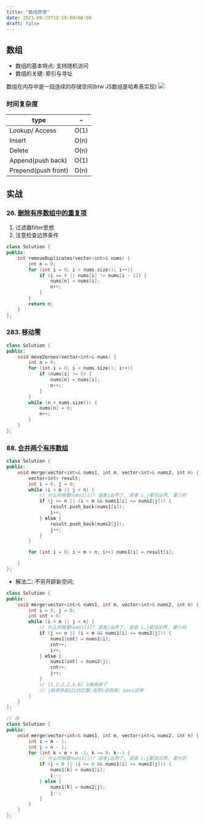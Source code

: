 ```yaml
---
title: "数组原理"
date: 2021-09-25T18:50:08+08:00
draft: false
---
```


## 数组
- 数组的基本特点: 支持随机访问
- 数组的关键: 索引与寻址

数组在内存中是一段连续的存储空间(btw JS数组是哈希表实现)
![](https://gtd-imgs-md.oss-cn-beijing.aliyuncs.com/imgs/20210925191344.png)

### 时间复杂度

type | - | 
---------|----------
 Lookup/ Access  | O(1) 
 Insert  | O(n) 
 Delete  | O(n)                  
Append(push back)   |  O(1)
Prepend(push front)  | O(n)

## 实战

### 26. [删除有序数组中的重复项](https://leetcode-cn.com/problems/remove-duplicates-from-sorted-array/)
1. 过滤器filter思想
2. 注意检查边界条件
```c++
class Solution {
public:
    int removeDuplicates(vector<int>& nums) {
        int n = 0;
        for (int i = 0; i < nums.size(); i++){
            if (i == 0 || nums[i] != nums[i - 1]) {
                nums[n] = nums[i];
                n++;
            }
        }
        return n;
    }
};
```
### 283. [移动零](https://leetcode-cn.com/problems/move-zeroes/)

```c++
class Solution {
public:
    void moveZeroes(vector<int>& nums) {
        int n = 0;
        for (int i = 0; i < nums.size(); i++){
            if (nums[i] != 0) {
                nums[n] = nums[i];
                n++;
            }
        }
        while (n < nums.size()) {
            nums[n] = 0;
            n++;
        }
    }
};
```
### 88. [合并两个有序数组](https://leetcode-cn.com/problems/merge-sorted-array/)
```c++
class Solution {
public:
    void merge(vector<int>& nums1, int m, vector<int>& nums2, int n) {
        vector<int> result;
        int i = 0, j = 0;
        while (i < m || j < n) {
            // 什么时候要nums1[i]? 或者j出界了, 或者 i,j都没出界, 要小的
            if (j >= n || (i < m && nums1[i] <= nums2[j])) {
                result.push_back(nums1[i]);
                i++;
            } else {
                result.push_back(nums2[j]);
                j++;
            }
        }

        for (int i = 0; i < m + n; i++) nums1[i] = result[i];

    }
};
```
- 解法二: 不另开辟新空间;
```c++
class Solution {
public:
    void merge(vector<int>& nums1, int m, vector<int>& nums2, int n) {
        int i = 0, j = 0;
        int cnt = 0;
        while (i < m || j < n) {
            // 什么时候要nums1[i]? 或者j出界了, 或者 i,j都没出界, 要小的
            if (j >= n || (i < m && nums1[i] <= nums2[j])) {
                nums1[cnt] = nums1[i];
                cnt++;
                i++;
            } else {
                nums1[cnt] = nums2[j];
                cnt++;
                j++;
            }
            // [1,2,2,2,5,6] 3被吞掉了
            // j取得多超过i的位置;会把i这吞掉; pass这种
        }
    }
};

// 改
class Solution {
public:
    void merge(vector<int>& nums1, int m, vector<int>& nums2, int n) {
        int i = m - 1;
        int j = n - 1;
        for (int k = m + n -1; k >= 0; k--) {
            // 什么时候要nums1[i]? 或者j出界了, 或者 i,j都没出界, 要大的
            if (j < 0 || (i >= 0 && nums1[i] >= nums2[j])) {
                nums1[k] = nums1[i];
                i--;
            } else {
                nums1[k] = nums2[j];
                j--;
            }
        }
    }
};
```
